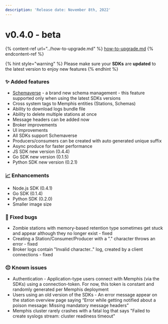 ```yaml
---
description: 'Release date: November 8th, 2022'
---
```


# v0.4.0 - beta

{% content-ref url="../how-to-upgrade.md" %}
[how-to-upgrade.md](../how-to-upgrade.md)
{% endcontent-ref %}

{% hint style="warning" %}
Please make sure your **SDKs** are **updated** to the latest version to enjoy new features
{% endhint %}

### ✨ Added features

* [Schemaverse](../../memphis/schemaverse-schema-management/) - a brand new schema management - this feature supported only when using the latest SDKs versions
* Cross system tags to Memphis entities (Stations, Schemas)
* Ability to download logs bundle file
* Ability to delete multiple stations at once
* Message headers can be added now
* Broker improvements
* UI improvements
* All SDKs support Schemaverse
* Producers/consumers can be created with auto generated unique suffix
* Async produce for faster performance
* JS SDK new version (0.4.4)
* Go SDK new version (0.1.5)
* Python SDK new version (0.2.1)

### [📈](https://emojipedia.org/chart-increasing/) Enhancements

* Node.js SDK (0.4.1)
* Go SDK (0.1.4)
* Python SDK (0.2.0)
* Smaller image size

### 🐛 Fixed bugs

* Zombie stations with memory-based retention type sometimes get stuck and appear although they no longer exist - fixed
* Creating a Station/Consumer/Producer with a "." character throws an error - fixed
* Broker logs contain "Invalid character.." log, created by a client connections - fixed

### 😔 Known issues&#x20;

* Authentication - Application-type users connect with Memphis (via the SDKs) using a connection-token. For now, this token is constant and randomly generated per Memphis deployment
* Users using an old version of the SDKs - An error message appear on the station overview page saying “Error while getting notified about a poison message: Missing mandatory message headers”
* Memphis cluster rarely crashes with a fatal log that says "Failed to create syslogs stream: cluster readiness timeout"

